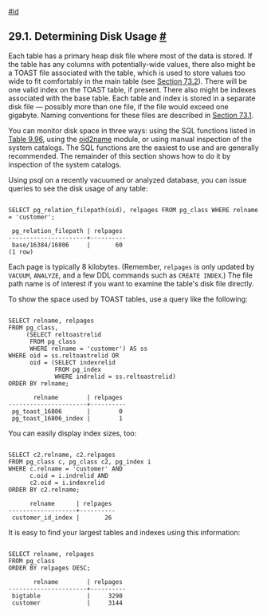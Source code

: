 [#id](#DISK-USAGE)

## 29.1. Determining Disk Usage [#](#DISK-USAGE)

Each table has a primary heap disk file where most of the data is stored. If the table has any columns with potentially-wide values, there also might be a TOAST file associated with the table, which is used to store values too wide to fit comfortably in the main table (see [Section 73.2](storage-toast)). There will be one valid index on the TOAST table, if present. There also might be indexes associated with the base table. Each table and index is stored in a separate disk file — possibly more than one file, if the file would exceed one gigabyte. Naming conventions for these files are described in [Section 73.1](storage-file-layout).

You can monitor disk space in three ways: using the SQL functions listed in [Table 9.96](functions-admin#FUNCTIONS-ADMIN-DBSIZE), using the [oid2name](oid2name) module, or using manual inspection of the system catalogs. The SQL functions are the easiest to use and are generally recommended. The remainder of this section shows how to do it by inspection of the system catalogs.

Using psql on a recently vacuumed or analyzed database, you can issue queries to see the disk usage of any table:

```

SELECT pg_relation_filepath(oid), relpages FROM pg_class WHERE relname = 'customer';

 pg_relation_filepath | relpages
----------------------+----------
 base/16384/16806     |       60
(1 row)
```

Each page is typically 8 kilobytes. (Remember, `relpages` is only updated by `VACUUM`, `ANALYZE`, and a few DDL commands such as `CREATE INDEX`.) The file path name is of interest if you want to examine the table's disk file directly.

To show the space used by TOAST tables, use a query like the following:

```

SELECT relname, relpages
FROM pg_class,
     (SELECT reltoastrelid
      FROM pg_class
      WHERE relname = 'customer') AS ss
WHERE oid = ss.reltoastrelid OR
      oid = (SELECT indexrelid
             FROM pg_index
             WHERE indrelid = ss.reltoastrelid)
ORDER BY relname;

       relname        | relpages
----------------------+----------
 pg_toast_16806       |        0
 pg_toast_16806_index |        1
```

You can easily display index sizes, too:

```

SELECT c2.relname, c2.relpages
FROM pg_class c, pg_class c2, pg_index i
WHERE c.relname = 'customer' AND
      c.oid = i.indrelid AND
      c2.oid = i.indexrelid
ORDER BY c2.relname;

      relname      | relpages
-------------------+----------
 customer_id_index |       26
```

It is easy to find your largest tables and indexes using this information:

```

SELECT relname, relpages
FROM pg_class
ORDER BY relpages DESC;

       relname        | relpages
----------------------+----------
 bigtable             |     3290
 customer             |     3144
```
